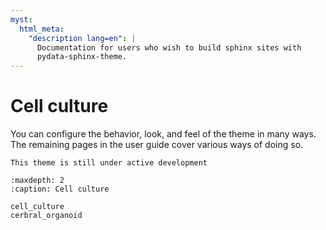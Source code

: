 ```yaml
---
myst:
  html_meta:
    "description lang=en": |
      Documentation for users who wish to build sphinx sites with
      pydata-sphinx-theme.
---
```


# Cell culture

You can configure the behavior, look, and feel of the theme in many ways.
The remaining pages in the user guide cover various ways of doing so.

```{note}
This theme is still under active development
```

```{toctree}
:maxdepth: 2
:caption: Cell culture

cell_culture
cerbral_organoid
```
